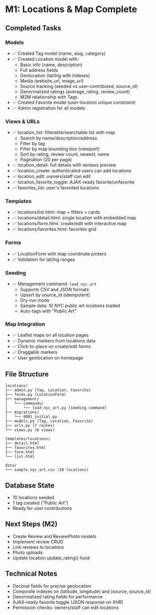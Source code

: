 # M1: Locations & Map Complete

## Completed Tasks

### Models
- ✅ Created Tag model (name, slug, category)
- ✅ Created Location model with:
  - Basic info (name, description)
  - Full address fields
  - Geolocation (lat/lng with indexes)
  - Media (website_url, image_url)
  - Source tracking (seeded vs user-contributed, source_id)
  - Denormalized ratings (average_rating, review_count)
  - M2M relationship with Tags
- ✅ Created Favorite model (user-location unique constraint)
- ✅ Admin registration for all models

### Views & URLs
- ✅ location_list: filterable/searchable list with map
  - Search by name/description/address
  - Filter by tag
  - Filter by map bounding box (viewport)
  - Sort by rating, review count, newest, name
  - Pagination (20 per page)
- ✅ location_detail: full details with reviews preview
- ✅ location_create: authenticated users can add locations
- ✅ location_edit: owners/staff can edit
- ✅ location_favorite_toggle: AJAX-ready favorite/unfavorite
- ✅ favorites_list: user's favorited locations

### Templates
- ✅ locations/list.html: map + filters + cards
- ✅ locations/detail.html: single location with embedded map
- ✅ locations/form.html: create/edit with interactive map
- ✅ locations/favorites.html: favorites grid

### Forms
- ✅ LocationForm with map coordinate pickers
- ✅ Validation for lat/lng ranges

### Seeding
- ✅ Management command: `load_nyc_art`
  - Supports CSV and JSON formats
  - Upsert by source_id (idempotent)
  - Dry-run mode
  - Sample data: 10 NYC public art locations loaded
  - Auto-tags with "Public Art"

### Map Integration
- ✅ Leaflet maps on all location pages
- ✅ Dynamic markers from locations data
- ✅ Click-to-place on create/edit forms
- ✅ Draggable markers
- ✅ User geolocation on homepage

## File Structure
```
locations/
├── admin.py (Tag, Location, Favorite)
├── forms.py (LocationForm)
├── management/
│   └── commands/
│       └── load_nyc_art.py (seeding command)
├── migrations/
│   └── 0001_initial.py
├── models.py (Tag, Location, Favorite)
├── urls.py (7 routes)
└── views.py (6 views)

templates/locations/
├── detail.html
├── favorites.html
├── form.html
└── list.html

data/
└── sample_nyc_art.csv (10 locations)
```

## Database State
- 10 locations seeded
- 1 tag created ("Public Art")
- Ready for user contributions

## Next Steps (M2)
- Create Review and ReviewPhoto models
- Implement review CRUD
- Link reviews to locations
- Photo uploads
- Update location.update_rating() hook

## Technical Notes
- Decimal fields for precise geolocation
- Composite indexes on (latitude, longitude) and (source, source_id)
- Denormalized rating fields for performance
- AJAX-ready favorite toggle (JSON response on XHR)
- Permission checks: owners/staff can edit locations

